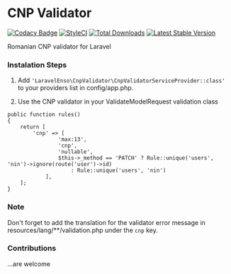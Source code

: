 # CNP Validator
[![Codacy Badge](https://api.codacy.com/project/badge/Grade/1bd345b5a40144d48647bb79b0b8f91d)](https://www.codacy.com/app/laravel-enso/CnpValidator?utm_source=github.com&amp;utm_medium=referral&amp;utm_content=laravel-enso/CnpValidator&amp;utm_campaign=Badge_Grade)
[![StyleCI](https://styleci.io/repos/85675542/shield?branch=master)](https://styleci.io/repos/85675542)
[![Total Downloads](https://poser.pugx.org/laravel-enso/cnpvalidator/downloads)](https://packagist.org/packages/laravel-enso/cnpvalidator)
[![Latest Stable Version](https://poser.pugx.org/laravel-enso/cnpvalidator/version)](https://packagist.org/packages/laravel-enso/cnpvalidator)

Romanian CNP validator for Laravel

### Instalation Steps

1. Add `'LaravelEnso\CnpValidator\CnpValidatorServiceProvider::class'` to your providers list in config/app.php.

2. Use the CNP validator in your ValidateModelRequest validation class

```
public function rules()
{
    return [
        'cnp' => [
                'max:13',
                'cnp',
                'nullable',
                $this->_method == 'PATCH' ? Rule::unique('users', 'nin')->ignore(route('user')->id)
                	: Rule::unique('users', 'nin')
            ],
    ];
}
```

### Note

Don't forget to add the translation for the validator error message in resources/lang/**/validation.php under the `cnp` key.

### Contributions

...are welcome